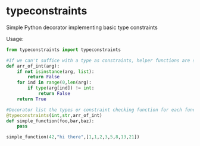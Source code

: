 # typeconstraints
Simple Python decorator implementing basic type constraints

Usage:

```python
from typeconstraints import typeconstraints

#If we can't suffice with a type as constraints, helper functions are supported
def arr_of_int(arg):
    if not isinstance(arg, list):
        return False
    for ind in range(0,len(arg):
        if type(arg[ind]) != int:
            return False
    return True 

#Decorator list the types or constraint checking function for each function argument.
@typeconstraints(int,str,arr_of_int)
def simple_function(foo,bar,baz):
    pass

simple_function(42,"hi there",[1,1,2,3,5,8,13,21])

```
